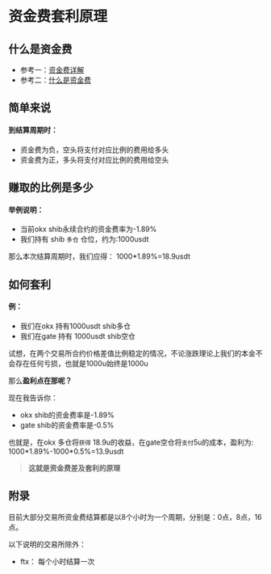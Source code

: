 # 资金费套利原理

## 什么是资金费

- 参考一：[资金费详解](https://zhuanlan.zhihu.com/p/383602683)
- 参考二：[什么是资金费](https://zhuanlan.zhihu.com/p/432994156)

## 简单来说

#### 到结算周期时：

- 资金费为负，空头将支付对应比例的费用给多头
- 资金费为正，多头将支付对应比例的费用给空头

## 赚取的比例是多少

#### 举例说明：

- 当前okx shib永续合约的资金费率为-1.89%
- 我们持有 shib `多仓` 仓位，约为:1000usdt

那么本次结算周期时，我们应得： 1000*1.89%=18.9usdt

## 如何套利

#### 例：

- 我们在okx 持有1000usdt shib多仓
- 我们在gate 持有 1000usdt shib空仓

试想，在两个交易所合约价格差值比例稳定的情况，不论涨跌理论上我们的本金不会存在任何亏损，也就是1000u始终是1000u

那么**盈利点在那呢？**

现在我告诉你：

- okx shib的资金费率是-1.89%
- gate shib的资金费率是-0.5%

也就是，在okx 多仓将`获得` 18.9u的收益，在gate空仓将`支付`5u的成本，盈利为: 1000\*1.89%-1000\*0.5%=13.9usdt



> **这就是资金费差及套利的原理**

## 附录

目前大部分交易所资金费结算都是以8个小时为一个周期，分别是：0点，8点，16点。

以下说明的交易所除外：

- ftx： 每个小时结算一次